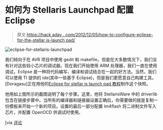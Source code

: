 # 如何为 Stellaris Launchpad 配置 Eclipse

> 原文:[https://hack aday . com/2012/12/05/how-to-configure-eclipse-for-the-stellar is-launch pad/](https://hackaday.com/2012/12/05/how-to-configure-eclipse-for-the-stellaris-launchpad/)

![eclipse-for-stellaris-launchpad](../Images/b0b7adcb1860bd5eed603b9ddce087f5.png)

我们倾向于在 AVR 项目中使用 gedit 和 makefile。但是在大多数情况下，我们没有针对这些较小芯片的调试器。现在我们开始使用 ARM 处理器，我们一直在使用调试，Eclipse 是一种将代码编写、编译和调试结合在一起的好方法。当然，我们可以使用 TI 提供的 ide(其中一些基于 Eclipse)，但是我们更愿意自己构建工具。[Doragasu]正在用他的[Eclipse for stellar is launch pad 教程](http://kernelhacks.blogspot.com.es/2012/11/the-complete-tutorial-for-stellaris_25.html)制作这个快照。

他用如上图所示的截图说明了每个步骤。这里，他将 StellarisWare 中的 driverlib 包含在链接步骤中。当所有的编译器和链接器设置正确后，你需要做的就是复制一份模板来开始一个新的项目。设置的最后一部分配置 lm4flash 将二进制文件写入芯片，并配置 OpenOCD 供调试时使用。

[via [评论](http://hackaday.com/2012/12/04/a-study-of-gcc-and-the-ti-stellaris/#comment-897735)